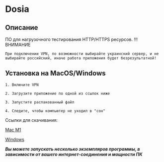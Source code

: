 # Dosia

## Описание

ПО для нагрузочного тестирования HTTP/HTTPS ресурсов.
!!! ВНИМАНИЕ

    При подключении VPN, по возможности выбирайте украинский сервер, и не выбирайте российский, иначе работа приложения будет безрезультатной! 


## Установка на MacOS/Windows
```shell
1. Включите VPN

2. Загрузите приложение по одной из ссылок ниже
 
3. Запустите распакованный файл

4. Следите, чтобы компьютер не уходил в "сон"
```

Ссылки для скачивания:

[Mac M1](https://github.com/kintechi341/DosiaHelp/raw/main/apple_m1_client(ARM64).zip)

[Windows](https://github.com/kintechi341/DosiaHelp/raw/main/windows_x64_client.zip)

***Вы можете запускать несколько экземпляров программы, в зависимости от вашего интернет-соединения и мощности ПК***
